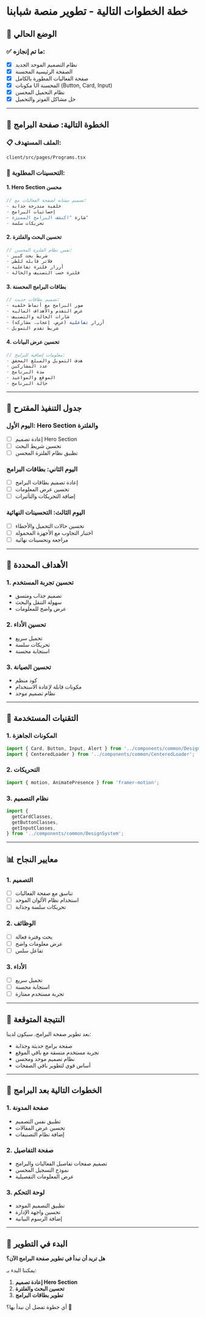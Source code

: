# خطة الخطوات التالية - تطوير منصة شبابنا

## 🎯 الوضع الحالي

### ✅ ما تم إنجازه:

- [x] نظام التصميم الموحد الجديد
- [x] الصفحة الرئيسية المحسنة
- [x] صفحة الفعاليات المطورة بالكامل
- [x] مكونات UI المحسنة (Button, Card, Input)
- [x] نظام التحميل المحسن
- [x] حل مشاكل الفوتر والتحميل

---

## 🚀 الخطوة التالية: صفحة البرامج

### 📋 الملف المستهدف:

```
client/src/pages/Programs.tsx
```

### 🎨 التحسينات المطلوبة:

#### 1. Hero Section محسن

```typescript
// تصميم مشابه لصفحة الفعاليات مع:
- خلفية متدرجة جذابة
- إحصائيات البرامج
- شارة "اكتشف البرامج المميزة"
- تحريكات سلسة
```

#### 2. تحسين البحث والفلترة

```typescript
// نفس نظام الفلترة المحسن:
- شريط بحث كبير
- فلاتر قابلة للطي
- أزرار فلترة تفاعلية
- فلترة حسب التصنيف والحالة
```

#### 3. بطاقات البرامج المحسنة

```typescript
// تصميم بطاقات حديث:
- صور البرامج مع أنماط خلفية
- عرض التقدم والأهداف المالية
- شارات الحالة والتصنيف
- أزرار تفاعلية (عرض، إعجاب، مشاركة)
- شريط تقدم التمويل
```

#### 4. تحسين عرض البيانات

```typescript
// معلومات إضافية للبرامج:
- هدف التمويل والمبلغ المحقق
- عدد المشاركين
- مدة البرنامج
- الموقع والمواعيد
- حالة البرنامج
```

---

## 📅 جدول التنفيذ المقترح

### اليوم الأول: Hero Section والفلترة

- [ ] إعادة تصميم Hero Section
- [ ] تحسين شريط البحث
- [ ] تطبيق نظام الفلترة المحسن

### اليوم الثاني: بطاقات البرامج

- [ ] إعادة تصميم بطاقات البرامج
- [ ] تحسين عرض المعلومات
- [ ] إضافة التحريكات والتأثيرات

### اليوم الثالث: التحسينات النهائية

- [ ] تحسين حالات التحميل والأخطاء
- [ ] اختبار التجاوب مع الأجهزة المحمولة
- [ ] مراجعة وتحسينات نهائية

---

## 🎯 الأهداف المحددة

### 1. تحسين تجربة المستخدم

- تصميم جذاب ومتسق
- سهولة التنقل والبحث
- عرض واضح للمعلومات

### 2. تحسين الأداء

- تحميل سريع
- تحريكات سلسة
- استجابة محسنة

### 3. تحسين الصيانة

- كود منظم
- مكونات قابلة لإعادة الاستخدام
- نظام تصميم موحد

---

## 🔧 التقنيات المستخدمة

### 1. المكونات الجاهزة

```typescript
import { Card, Button, Input, Alert } from '../components/common/DesignSystem';
import { CenteredLoader } from '../components/common/CenteredLoader';
```

### 2. التحريكات

```typescript
import { motion, AnimatePresence } from 'framer-motion';
```

### 3. نظام التصميم

```typescript
import {
  getCardClasses,
  getButtonClasses,
  getInputClasses,
} from '../components/common/DesignSystem';
```

---

## 📊 معايير النجاح

### 1. التصميم

- [ ] تناسق مع صفحة الفعاليات
- [ ] استخدام نظام الألوان الموحد
- [ ] تحريكات سلسة وجذابة

### 2. الوظائف

- [ ] بحث وفترة فعالة
- [ ] عرض معلومات واضح
- [ ] تفاعل سلس

### 3. الأداء

- [ ] تحميل سريع
- [ ] استجابة محسنة
- [ ] تجربة مستخدم ممتازة

---

## 🎉 النتيجة المتوقعة

بعد تطوير صفحة البرامج، سيكون لدينا:

- صفحة برامج حديثة وجذابة
- تجربة مستخدم متسقة مع باقي الموقع
- نظام تصميم موحد ومحسن
- أساس قوي لتطوير باقي الصفحات

---

## 📝 الخطوات التالية بعد البرامج

### 1. صفحة المدونة

- تطبيق نفس التصميم
- تحسين عرض المقالات
- إضافة نظام التصنيفات

### 2. صفحة التفاصيل

- تصميم صفحات تفاصيل الفعاليات والبرامج
- نموذج التسجيل المحسن
- عرض المعلومات التفصيلية

### 3. لوحة التحكم

- تطبيق التصميم الموحد
- تحسين واجهة الإدارة
- إضافة الرسوم البيانية

---

## 🚀 البدء في التطوير

**هل تريد أن نبدأ في تطوير صفحة البرامج الآن؟**

يمكننا البدء بـ:

1. **إعادة تصميم Hero Section**
2. **تحسين البحث والفلترة**
3. **تطوير بطاقات البرامج**

أي خطوة تفضل أن نبدأ بها؟ 🎯

